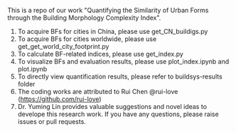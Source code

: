 This is a repo of our work "Quantifying the Similarity of Urban Forms through the Building Morphology Complexity Index".
1. To acquire BFs for cities in China, please use get_CN_buildigs.py
2. To acquire BFs for cities worldwide, please use get_get_world_city_footprint.py
3. To calculate BF-related indices, please use get_index.py
4. To visualize BFs and evaluation results, please use plot_index.ipynb and plot.ipynb
5. To directly view quantification results, please refer to buildsys-results folder
6. The coding works are attributed to Rui Chen @rui-love (https://github.com/rui-love)
7. Dr. Yuming Lin provides valuable suggestions and novel ideas to develope this research work.
If you have any questions, please raise issues or pull requests.
